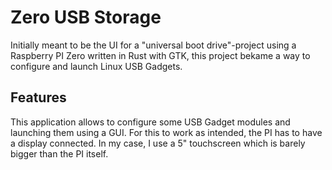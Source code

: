 # Zero USB Storage

Initially meant to be the UI for a "universal boot drive"-project using a Raspberry PI Zero written in Rust with GTK, this project bekame a way to configure and launch Linux USB Gadgets.

## Features

This application allows to configure some USB Gadget modules and launching them using a GUI. For this to work as intended, the PI has to have a display connected. In my case, I use a 5" touchscreen which is barely bigger than the PI itself.

